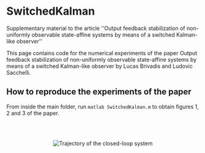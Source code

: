 # SwitchedKalman
Supplementary material to the article ''Output feedback stabilization of non-uniformly observable state-affine systems by means of a switched Kalman-like observer'' 

This page contains code for the numerical experiments of the paper 
Output feedback stabilization of non-uniformly observable state-affine systems by means of a switched Kalman-like observer
by Lucas Brivadis and Ludovic Sacchelli.

## How to reproduce the experiments of the paper

From inside the main folder, run
	```
	matlab SwitchedKalman.m
	```
to obtain figures 1, 2 and 3 of the paper.

<br/><br/>

<p align="center">
	<img src="https://github.com/brivadis/SwitchingKalman/blob/main/traj.jpg" title="Trajectory of the closed-loop system">
</p>
<figure>

